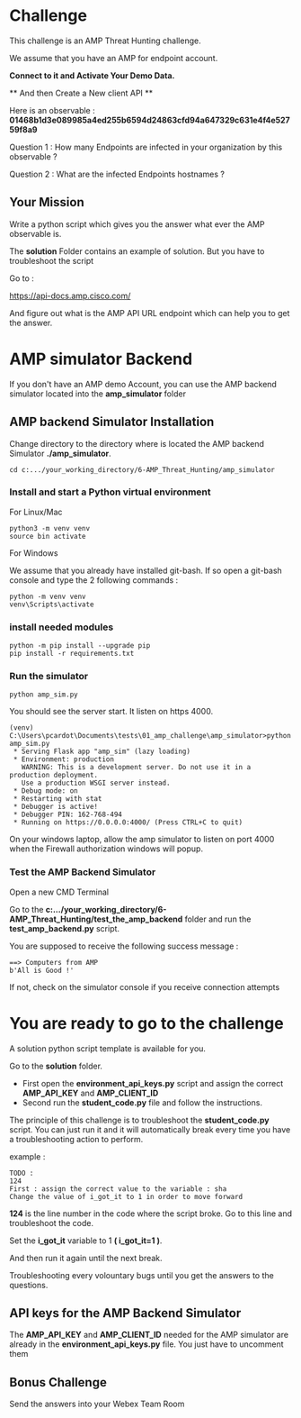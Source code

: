 # Challenge

This challenge is an AMP Threat Hunting challenge.

We assume that you have an AMP for endpoint account.   

**Connect to it and Activate Your Demo Data.**

** And then Create a New client API **

Here is an observable : **01468b1d3e089985a4ed255b6594d24863cfd94a647329c631e4f4e52759f8a9** 

Question 1 : How many Endpoints are infected in your organization by this observable ?

Question 2 : What are the infected Endpoints hostnames ?

## Your Mission

Write a python script which gives you the answer what ever the AMP observable is.

The **solution** Folder contains an example of solution.   But you have to troubleshoot the script

Go to : 

https://api-docs.amp.cisco.com/

And figure out what is the AMP API URL endpoint which can help you to get the answer.

# AMP simulator Backend

If you don't have an AMP demo Account, you can use the AMP backend simulator located into the **amp_simulator** folder

## AMP backend Simulator Installation

Change directory to the directory where is located the AMP backend Simulator **./amp_simulator**.

	cd c:.../your_working_directory/6-AMP_Threat_Hunting/amp_simulator

### Install and start a Python virtual environment

For Linux/Mac 

	python3 -m venv venv
	source bin activate

For Windows 
	
We assume that you already have installed git-bash.  If so open a git-bash console and type the 2 following commands :

	python -m venv venv 
	venv\Scripts\activate
	
### install needed modules
	
	python -m pip install --upgrade pip
	pip install -r requirements.txt

### Run the simulator

	python amp_sim.py
	
You should see the server start. It listen on https 4000.	
	
	(venv) C:\Users\pcardot\Documents\tests\01_amp_challenge\amp_simulator>python amp_sim.py
	 * Serving Flask app "amp_sim" (lazy loading)
	 * Environment: production
	   WARNING: This is a development server. Do not use it in a production deployment.
	   Use a production WSGI server instead.
	 * Debug mode: on
	 * Restarting with stat
	 * Debugger is active!
	 * Debugger PIN: 162-768-494
	 * Running on https://0.0.0.0:4000/ (Press CTRL+C to quit)

On your windows laptop, allow the amp simulator to listen on port 4000 when the Firewall authorization windows will popup.

### Test the AMP Backend Simulator

Open a new CMD Terminal

Go to the **c:.../your_working_directory/6-AMP_Threat_Hunting/test_the_amp_backend** folder and run the **test_amp_backend.py** script.

You are supposed to receive the following success message :

	==> Computers from AMP
	b'All is Good !'

If not, check on the simulator console if you receive connection attempts

# You are ready to go to the challenge

A solution python script template is available for you.

Go to the **solution** folder.

- First open the **environment_api_keys.py** script and assign the correct **AMP_API_KEY** and **AMP_CLIENT_ID**
- Second run the **student_code.py** file and follow the instructions.

The principle of this challenge is to troubleshoot the **student_code.py** script.  You can just run it and it will automatically break every time you have a troubleshooting action to perform.

example :

	TODO :
	124
	First : assign the correct value to the variable : sha
	Change the value of i_got_it to 1 in order to move forward

**124** is the line number in the code where the script broke.  Go to this line and troubleshoot the code. 

Set the **i_got_it** variable to 1 **( i_got_it=1 )**.

And then run it again until the next break.

Troubleshooting every volountary bugs until you get the answers to the questions.

## API keys for the AMP Backend Simulator

The **AMP_API_KEY** and **AMP_CLIENT_ID** needed for the AMP simulator are already in the **environment_api_keys.py** file.  You just have to uncomment them

## Bonus Challenge

Send the answers into your Webex Team Room


